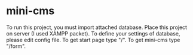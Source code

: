 # mini-cms

To run this project, you must import attached database. Place this project on server (I used XAMPP packet).
To define your settings of database, please edit config file.
To get start page type "/".
To get mini-cms type "/form".
